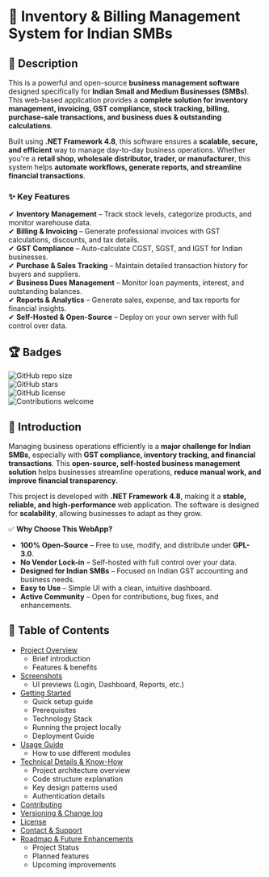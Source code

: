 ﻿
# 🏢 Inventory & Billing Management System for Indian SMBs

## 📌 Description  
This is a powerful and open-source **business management software** designed specifically for **Indian Small and Medium Businesses (SMBs)**. This web-based application provides a **complete solution for inventory management, invoicing, GST compliance, stock tracking, billing, purchase-sale transactions, and business dues & outstanding calculations**.  

Built using **.NET Framework 4.8**, this software ensures a **scalable, secure, and efficient** way to manage day-to-day business operations. Whether you're a **retail shop, wholesale distributor, trader, or manufacturer**, this system helps **automate workflows, generate reports, and streamline financial transactions**.  

### ✨ Key Features  
✔ **Inventory Management** – Track stock levels, categorize products, and monitor warehouse data.  
✔ **Billing & Invoicing** – Generate professional invoices with GST calculations, discounts, and tax details.  
✔ **GST Compliance** – Auto-calculate CGST, SGST, and IGST for Indian businesses.  
✔ **Purchase & Sales Tracking** – Maintain detailed transaction history for buyers and suppliers.  
✔ **Business Dues Management** – Monitor loan payments, interest, and outstanding balances.   
✔ **Reports & Analytics** – Generate sales, expense, and tax reports for financial insights.  
✔ **Self-Hosted & Open-Source** – Deploy on your own server with full control over data.  

## 🏆 Badges  
![GitHub repo size](https://img.shields.io/github/repo-size/YOUR_USERNAME/YOUR_REPO_NAME)  
![GitHub stars](https://img.shields.io/github/stars/YOUR_USERNAME/YOUR_REPO_NAME?style=social)  
![GitHub license](https://img.shields.io/github/license/YOUR_USERNAME/YOUR_REPO_NAME)  
![Contributions welcome](https://img.shields.io/badge/contributions-welcome-brightgreen)  

## 🌟 Introduction  
Managing business operations efficiently is a **major challenge for Indian SMBs**, especially with **GST compliance, inventory tracking, and financial transactions**. This **open-source, self-hosted business management solution** helps businesses streamline operations, **reduce manual work, and improve financial transparency**.  

This project is developed with **.NET Framework 4.8**, making it a **stable, reliable, and high-performance** web application. The software is designed for **scalability**, allowing businesses to adapt as they grow.  

✅ **Why Choose This WebApp?**  
- **100% Open-Source** – Free to use, modify, and distribute under **GPL-3.0**.  
- **No Vendor Lock-in** – Self-hosted with full control over your data.  
- **Designed for Indian SMBs** – Focused on Indian GST accounting and business needs.  
- **Easy to Use** – Simple UI with a clean, intuitive dashboard.  
- **Active Community** – Open for contributions, bug fixes, and enhancements.  


## 📖 Table of Contents
- [Project Overview](#project-overview)  
  - Brief introduction  
  - Features & benefits
- [Screenshots](#screenshots-optional)  
  - UI previews (Login, Dashboard, Reports, etc.)
- [Getting Started](#getting-started)  
  - Quick setup guide  
  - Prerequisites
  - Technology Stack
  - Running the project locally
  - Deployment Guide
- [Usage Guide](#usage-guide)  
  - How to use different modules
- [Technical Details & Know-How](#technical-details--know-how)  
  - Project architecture overview  
  - Code structure explanation  
  - Key design patterns used  
  - Authentication details
- [Contributing](#contributing)  
- [Versioning & Change log](#versioning--Change-log)  
- [License](#license)
- [Contact & Support](#contact--support)
- [Roadmap & Future Enhancements](#roadmap--future-enhancements)  
  - Project Status
  - Planned features  
  - Upcoming improvements